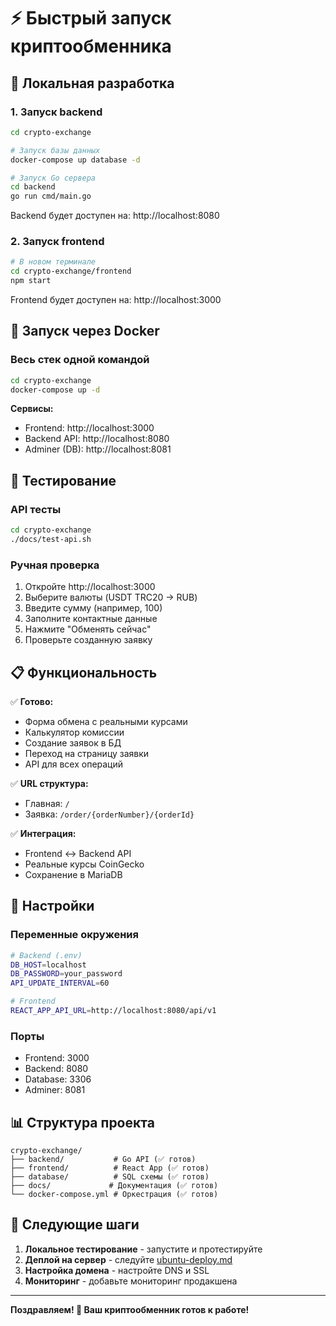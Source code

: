 # ⚡ Быстрый запуск криптообменника

## 🚀 Локальная разработка

### 1. Запуск backend
```bash
cd crypto-exchange

# Запуск базы данных
docker-compose up database -d

# Запуск Go сервера
cd backend
go run cmd/main.go
```
Backend будет доступен на: http://localhost:8080

### 2. Запуск frontend
```bash
# В новом терминале
cd crypto-exchange/frontend
npm start
```
Frontend будет доступен на: http://localhost:3000

## 🐳 Запуск через Docker

### Весь стек одной командой
```bash
cd crypto-exchange
docker-compose up -d
```

**Сервисы:**
- Frontend: http://localhost:3000
- Backend API: http://localhost:8080
- Adminer (DB): http://localhost:8081

## 🧪 Тестирование

### API тесты
```bash
cd crypto-exchange
./docs/test-api.sh
```

### Ручная проверка
1. Откройте http://localhost:3000
2. Выберите валюты (USDT TRC20 → RUB)
3. Введите сумму (например, 100)
4. Заполните контактные данные
5. Нажмите "Обменять сейчас"
6. Проверьте созданную заявку

## 📋 Функциональность

✅ **Готово:**
- Форма обмена с реальными курсами
- Калькулятор комиссии
- Создание заявок в БД
- Переход на страницу заявки
- API для всех операций

✅ **URL структура:**
- Главная: `/`
- Заявка: `/order/{orderNumber}/{orderId}`

✅ **Интеграция:**
- Frontend ↔ Backend API
- Реальные курсы CoinGecko
- Сохранение в MariaDB

## 🔧 Настройки

### Переменные окружения
```bash
# Backend (.env)
DB_HOST=localhost
DB_PASSWORD=your_password
API_UPDATE_INTERVAL=60

# Frontend
REACT_APP_API_URL=http://localhost:8080/api/v1
```

### Порты
- Frontend: 3000
- Backend: 8080
- Database: 3306
- Adminer: 8081

## 📊 Структура проекта

```
crypto-exchange/
├── backend/           # Go API (✅ готов)
├── frontend/          # React App (✅ готов)
├── database/          # SQL схемы (✅ готов)
├── docs/             # Документация (✅ готов)
└── docker-compose.yml # Оркестрация (✅ готов)
```

## 🎯 Следующие шаги

1. **Локальное тестирование** - запустите и протестируйте
2. **Деплой на сервер** - следуйте [ubuntu-deploy.md](ubuntu-deploy.md)
3. **Настройка домена** - настройте DNS и SSL
4. **Мониторинг** - добавьте мониторинг продакшена

---

**Поздравляем! 🎉 Ваш криптообменник готов к работе!**